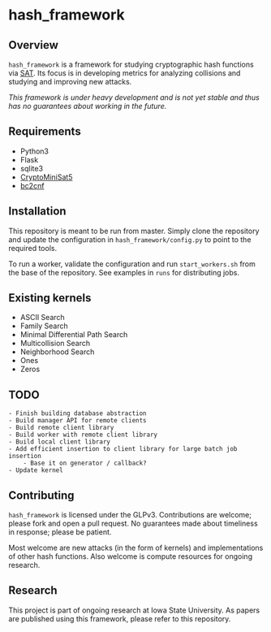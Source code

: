 # hash_framework
## Overview

`hash_framework` is a framework for studying cryptographic hash functions via
[SAT](https://en.wikipedia.org/wiki/Boolean_satisfiability_problem). Its
focus is in developing metrics for analyzing collisions and studying and
improving new attacks.

_This framework is under heavy development and is not yet stable and thus
has no guarantees about working in the future._

## Requirements

  - Python3
  - Flask
  - sqlite3
  - [CryptoMiniSat5](https://github.com/msoos/cryptominisat)
  - [bc2cnf](https://users.ics.aalto.fi/tjunttil/circuits/)


## Installation

This repository is meant to be run from master. Simply clone the repository
and update the configuration in `hash_framework/config.py` to point to the
required tools.

To run a worker, validate the configuration and run `start_workers.sh` from
the base of the repository. See examples in `runs` for distributing jobs.


## Existing kernels

  - ASCII Search
  - Family Search
  - Minimal Differential Path Search
  - Multicollision Search
  - Neighborhood Search
  - Ones
  - Zeros


## TODO
    - Finish building database abstraction
    - Build manager API for remote clients
    - Build remote client library
    - Build worker with remote client library
    - Build local client library
    - Add efficient insertion to client library for large batch job insertion
        - Base it on generator / callback?
    - Update kernel


## Contributing

`hash_framework` is licensed under the GLPv3. Contributions are welcome; please
fork and open a pull request. No guarantees made about timeliness in response;
please be patient.

Most welcome are new attacks (in the form of kernels) and implementations
of other hash functions. Also welcome is compute resources for ongoing
research.

## Research

This project is part of ongoing research at Iowa State University. As papers
are published using this framework, please refer to this repository.
